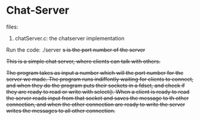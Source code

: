 # Chat-Server
 
 files:
1. chatServer.c: the chatserver implementation

Run the code: ./server <s>
s is the port number of the server

This is a simple chat server, where clients can talk with others.

The program takes as input a number which will the port number for the server we made.
The program runs indiffently waiting for clients to connect, and when they do the program puts their sockets in a fdset,
and check if they are ready to read or write with select().
When a client is ready to read the server reads input from that socket and saves the message to th other connection, and when the other connection are ready to write
the server writes the messages to all other connection.



